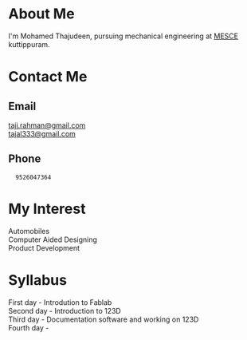 # About Me
  I'm Mohamed Thajudeen, pursuing mechanical engineering at [MESCE](www.mesce.ac.in/) kuttippuram.
  
# Contact Me
   
## Email
tajj.rahman@gmail.com</br>
tajal333@gmail.com
       
## Phone 
      9526047364
       
# My Interest
Automobiles</br>
Computer Aided Designing</br>
Product Development</br>
  
# Syllabus
First day - Introdution to Fablab </br>
Second day - Introduction to 123D </br>
Third day - Documentation software and working on 123D </br>
Fourth day -

  
